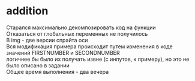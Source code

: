 # addition

 Старался максимально декомпозировать код на функции </br>
 Отказаться от глобальных переменных не получилось </br>
 В img - две версии спрайта оси </br>
 Вся модификация примера происходит путем изменения в коде значений FIRSTNUMBER и SECONDNUMBER </br>
 логичнее бы было их получать извне (с инпутов, к примеру), но это не было описано в задании </br>
 Общее время выполнения - два вечера
